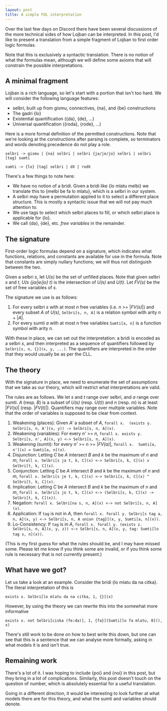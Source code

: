```yaml
---
layout: post
title: A simple FOL interpretation
---
```


Over the last few days on Discord there have been several
discussions of the more technical sides of how Lojban can be
interpreted.  In this post, I'd like to present a
translation from a simple fragment of Lojban to first order
logic formulas.

Note that this is exclusively a syntactic translation.
There is no notion of what the formulas mean, although we
will define some axioms that will constrain the possible
interpretations.

## A minimal fragment

Lojban is a rich language, so let's start with a portion
that isn't too hard.  We will consider the following
language features:

* selbri, built up from gismu, connectives, {na}, and {be}
  constructions
* The gadri {lo}
* Existential quantification ({da}, {de}, …)
* Universal quantification ({roda}, {rode}, …)

Here is a more formal definition of the permitted
constructions.  Note that we're looking at the constructions
after parsing is complete, so terminators and words denoting
precedence do not play a role.

``
selbri -> gismu
        | {na} selbri
        | selbri {ja/je/jo} selbri
        | selbri [tag] sumti
``

``
sumti -> {lo} [tag] selbri
       | dX | rodX
``

There's a few things to note here:

* We have no notion of a bridi.  Given a bridi like {lo
  mlatu melbi} we translate this to {melbi be fa lo mlatu},
  which is a selbri in our system.
* A selbri may have a permutation applied to it to select a
  different place structure.  This is mostly a syntactic
  issue that we will not pay much attention to.
* We use tags to select which selbri places to fill, or
  which selbri place is applicable for {lo}.
* We call {da}, {de}, etc. _free variables_ in the
  remainder.


## The signature

First-order logic formulas depend on a signature, which
indicates what functions, relations, and constants are
available for use in the formula.  Note that constants are
simply nullary functions; we will thus not distinguish
between the two.

Given a selbri _s_, let _U(s)_ be the set of unfilled
places.  Note that given selbri _s_ and _t_, _U(s {ja/je/jo}
t)_ is the intersection of _U(s)_ and _U(t)_.  Let _FV(s)_
be the set of free variables of _s_.

The signature we use is as follows:

1. For every selbri _s_ with at most _n_ free variables
   (i.e. _n_ >= |_FV(s)_|) and
   every subset _A_ of _U(s)_, `Selbri[s, n, A]` is a
   relation symbol with arity _n_ + |_A_|.
2. For every sumti _a_ with at most _n_ free variables
   `Sumti[a, n]` is a function symbol with arity _n_.

With these in place, we can set out the interpretation: a
bridi is encoded as a selbri _s_, and then interpreted as a
sequence of quantifiers followed by `Selbri[s, n, {}](x, y,
...)`.  The quantifiers are interpreted in the order that
they would usually be as per the CLL.

## The theory

With the signature in place, we need to enumerate the set of
assumptions that we take as our theory, which will restrict
what interpretations are valid.

The rules are as follows.  We let _s_ and _t_ range over
selbri, and _a_ range over sumti.  _A_ (resp. _B_) is a subset of
_U(s)_ (resp. _U(t)_) and _n_ (resp. _m_) is at least
|_FV(s)_| (resp. |_FV(t)_|).  Quantifiers may range over
multiple variables.  Note that the order of variables is
supposed to be clear from context.

1. Weakening (places): Given _A'_ a subset of _A_,
   `forall x.  (exists y. Selbri[s, n, A'](x, y)) ->
   Selbri[s, n, A](x)`.
2. Weakening (variables): For every _n'_ >= _n_, `forall x.
   exists y. Selbri[s, n', A](x, y) <-> Selbri[s, n, A](x)`.
3. Weakening (sumti): for every _n'_ >= _n_ >= |_FV(a)_|,
   `forall x.  Sumti[a, n'](x) = Sumti[a, n](x)`.
4. Disjunction: Letting _C_ be _A_ intersect _B_ and _k_ be
   the maximum of _n_ and _m_, `forall x. Selbri[s ja t, k,
   C](x) <-> Selbri[s, k, C](x) v Selbri[t, k, C](x)`.
5. Conjunction: Letting _C_ be _A_ intersect _B_ and _k_ be
   the maximum of _n_ and _m_, `forall x. Selbri[s je t, k,
   C](x) <-> Selbri[s, k, C](x) ^ Selbri[t, k, C](x)`.
6. Implication: Letting _C_ be _A_ intersect _B_ and _k_ be
   the maximum of _n_ and _m_, `forall x. Selbri[s jo t, k,
   C](x) <-> (Selbri[s, k, C](x) -> Selbri[t, k, C](x))`.
7. Negation: `forall x. Selbri[na s, n, A](x) <-> not
   Selbri[s, n, A](x)`.
8. Application: If `tag` is not in _A_, then
   `forall x. forall y. Selbri[s tag a, n, A](x, y) <->
   Selbri[s, n, A union {tag}](x, y, Sumti[a, n](x))`.
9. Lo-Consistency: If `tag` is in _A_, `forall x. forall y.
   (exists z. Selbri[s, n, A](x, y, z)) <-> Selbri[s, n,
   A](x, y, tag: Sumti[lo tag s, n](x))`.

(This is my first guess for what the rules should be, and I
may have missed some.  Please let me know if you think some
are invalid, or if you think some rule is necessary that is
not currently present.)

## What have we got?

Let us take a look at an example.  Consider the bridi {lo
mlatu da na citka}.  The literal interpretation of this is

``
exists x. Selbri[lo mlatu da na citka, 1, {}](x)
``

However, by using the theory we can rewrite this into the
somewhat more informative

``
exists x. not Selbri[ciska (fe:da)], 1, {fa}](Sumti[lo fa mlatu, 0](), x)
``

There's still work to be done on how to best write this
down, but one can see that this is a sentence that we can
analyse more formally, asking in what models it is and isn't
true.

## Remaining work

There's a lot of it.  I was hoping to include {poi} and
{noi} in this post, but they bring in a lot of
complications.  Similarly, this post doesn't touch on the
question of number, which is absolutely essential for a
useful translation.

Going in a different direction, it would be interesting to
look further at what models there are for this theory, and
what the sumti and variables should denote.
